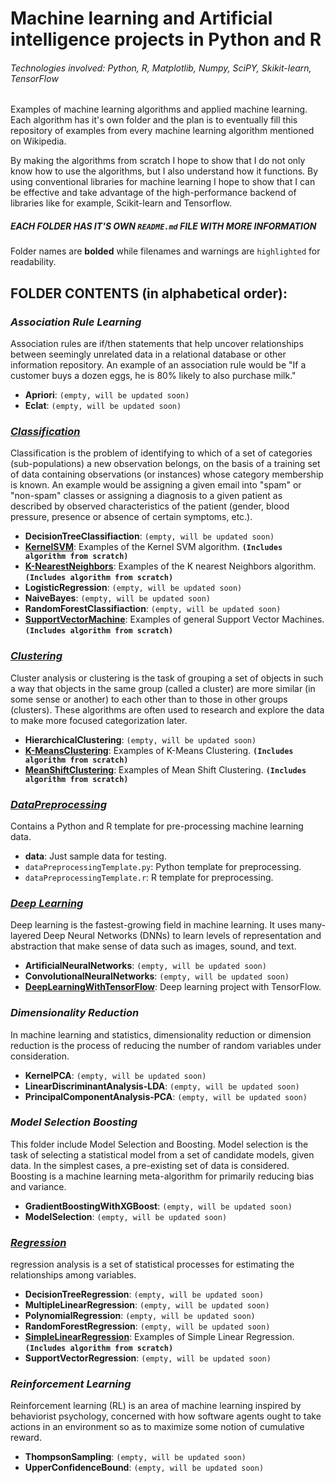 # Machine learning and Artificial intelligence projects in Python and R
###### Technologies involved: Python, R, Matplotlib, Numpy, SciPY, Skikit-learn, TensorFlow

Examples of machine learning algorithms and applied machine learning. Each algorithm has it's own folder and the plan is to eventually fill this repository of examples from every machine learning algorithm mentioned on Wikipedia.

By making the algorithms from scratch I hope to show that I do not only know how to use the algorithms, but I also understand how it functions. By using conventional libraries for machine learning I hope to show that I can be effective and take advantage of the high-performance backend of libraries like for example, Scikit-learn and Tensorflow.

##### EACH FOLDER HAS IT'S OWN `README.md` FILE WITH MORE INFORMATION

Folder names are **bolded** while filenames and warnings are `highlighted` for readability.

## FOLDER CONTENTS (in alphabetical order):

### **_Association Rule Learning_** 
Association rules are if/then statements that help uncover relationships between seemingly unrelated data in a relational database or other information repository. An example of an association rule would be "If a customer buys a dozen eggs, he is 80% likely to also purchase milk."

  - **Apriori**:  `(empty, will be updated soon)`
  - **Eclat**:  `(empty, will be updated soon)`

### **_[Classification](https://github.com/a-holm/MachinelearningAlgorithms/tree/master/Classification)_** 
Classification is the problem of identifying to which of a set of categories (sub-populations) a new observation belongs, on the basis of a training set of data containing observations (or instances) whose category membership is known. An example would be assigning a given email into "spam" or "non-spam" classes or assigning a diagnosis to a given patient as described by observed characteristics of the patient (gender, blood pressure, presence or absence of certain symptoms, etc.).

  - **DecisionTreeClassifiaction**:  `(empty, will be updated soon)`
  - **[KernelSVM](https://github.com/a-holm/MachinelearningAlgorithms/tree/master/Classification/KernelSVM)**: 
     Examples of the Kernel SVM algorithm. **`(Includes algorithm from scratch)`**
  - **[K-NearestNeighbors](https://github.com/a-holm/MachinelearningAlgorithms/tree/master/Classification/K-NearestNeighbors)**: 
     Examples of the K nearest Neighbors algorithm. **`(Includes algorithm from scratch)`**
  - **LogisticRegression**:  `(empty, will be updated soon)`
  - **NaiveBayes**:  `(empty, will be updated soon)`
  - **RandomForestClassifiaction**:  `(empty, will be updated soon)`
  - **[SupportVectorMachine](https://github.com/a-holm/MachinelearningAlgorithms/tree/master/Classification/SupportVectorMachine)**: 
     Examples of general Support Vector Machines. **`(Includes algorithm from scratch)`**

### **_[Clustering](https://github.com/a-holm/MachinelearningAlgorithms/tree/master/Clustering)_** 
Cluster analysis or clustering is the task of grouping a set of objects in such a way that objects in the same group (called a cluster) are more similar (in some sense or another) to each other than to those in other groups (clusters). These algorithms are often used to research and explore the data to make more focused categorization later.

  - **HierarchicalClustering**:  `(empty, will be updated soon)`
  - **[K-MeansClustering](https://github.com/a-holm/MachinelearningAlgorithms/tree/master/Clustering/K-MeansClustering)**:
     Examples of K-Means Clustering. **`(Includes algorithm from scratch)`**
  - **[MeanShiftClustering](https://github.com/a-holm/MachinelearningAlgorithms/tree/master/Clustering/MeanShiftClustering)**:
     Examples of Mean Shift Clustering. **`(Includes algorithm from scratch)`**

### **_[DataPreprocessing](https://github.com/a-holm/MachinelearningAlgorithms/tree/master/DataPreprocessing)_** 
Contains a Python and R template for pre-processing machine learning data.

  - **data**: Just sample data for testing.
  - `dataPreprocessingTemplate.py`: Python template for preprocessing.
  - `dataPreprocessingTemplate.r`: R template for preprocessing.

### **_[Deep Learning](https://github.com/a-holm/MachinelearningAlgorithms/tree/master/Deep%20Learning)_** 
Deep learning is the fastest-growing field in machine learning. It uses many-layered Deep Neural Networks (DNNs) to learn levels of representation and abstraction that make sense of data such as images, sound, and text.

  - **ArtificialNeuralNetworks**:  `(empty, will be updated soon)`
  - **ConvolutionalNeuralNetworks**: `(empty, will be updated soon)`
  - **[DeepLearningWithTensorFlow](https://github.com/a-holm/MachinelearningAlgorithms/tree/master/Deep%20Learning/DeepLearningWithTensorFlow)**:
     Deep learning project with TensorFlow.

### **_Dimensionality Reduction_** 
In machine learning and statistics, dimensionality reduction or dimension reduction is the process of reducing the number of random variables under consideration.

  - **KernelPCA**:  `(empty, will be updated soon)`
  - **LinearDiscriminantAnalysis-LDA**: `(empty, will be updated soon)`
  - **PrincipalComponentAnalysis-PCA**: `(empty, will be updated soon)`

### **_Model Selection Boosting_** 
This folder include Model Selection and Boosting. Model selection is the task of selecting a statistical model from a set of candidate models, given data. In the simplest cases, a pre-existing set of data is considered. Boosting is a machine learning meta-algorithm for primarily reducing bias and variance.

  - **GradientBoostingWithXGBoost**:  `(empty, will be updated soon)`
  - **ModelSelection**: `(empty, will be updated soon)`

### **_[Regression](https://github.com/a-holm/MachinelearningAlgorithms/tree/master/Regression)_** 
regression analysis is a set of statistical processes for estimating the relationships among variables.

  - **DecisionTreeRegression**:  `(empty, will be updated soon)`
  - **MultipleLinearRegression**:  `(empty, will be updated soon)`
  - **PolynomialRegression**:  `(empty, will be updated soon)`
  - **RandomForestRegression**:  `(empty, will be updated soon)`
  - **[SimpleLinearRegression](https://github.com/a-holm/MachinelearningAlgorithms/tree/master/Regression/SimpleLinearRegression)**: 
    Examples of Simple Linear Regression. **`(Includes algorithm from scratch)`**
  - **SupportVectorRegression**:  `(empty, will be updated soon)`

### **_Reinforcement Learning_** 
Reinforcement learning (RL) is an area of machine learning inspired by behaviorist psychology, concerned with how software agents ought to take actions in an environment so as to maximize some notion of cumulative reward.

  - **ThompsonSampling**:  `(empty, will be updated soon)`
  - **UpperConfidenceBound**: `(empty, will be updated soon)`